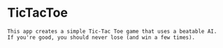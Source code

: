 # TicTacToe
	This app creates a simple Tic-Tac Toe game that uses a beatable AI. 
	If you're good, you should never lose (and win a few times).
